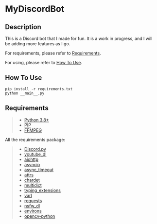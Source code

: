 # MyDiscordBot

## Description

This is a Discord bot that I made for fun. It is a work in progress, and I will be adding more features as I go.

For requirements, please refer to [Requirements](#Requirements).

For using, please refer to [How To Use](#How-To-Use).

## How To Use

    pip install -r requirements.txt
    python __main__.py

## Requirements
> - [Python 3.8+](https://www.python.org/downloads/)
> - [PIP](https://pip.pypa.io/en/stable/installation/)
> - [FFMPEG](https://ffmpeg.org/download.html)

All the requirements package:
> - [Discord.py](https://discordpy.readthedocs.io/en/latest/intro.html#installing)
> - [youtube_dl](https://pypi.org/project/youtube_dl/)
> - [aiohttp](https://pypi.org/project/aiohttp/)
> - [asyncio](https://pypi.org/project/asyncio/)
> - [async_timeout](https://pypi.org/project/async-timeout/)
> - [attrs](https://pypi.org/project/attrs/)
> - [chardet](https://pypi.org/project/chardet/)
> - [multidict](https://pypi.org/project/multidict/)
> - [typing_extensions](https://pypi.org/project/typing-extensions/)
> - [yarl](https://pypi.org/project/yarl/)
> - [requests](https://pypi.org/project/requests/)
> - [nsfw_dl](https://pypi.org/project/nsfw-dl/)
> - [environs](https://pypi.org/project/environs/)
> - [opencv-python](https://pypi.org/project/opencv-python/)